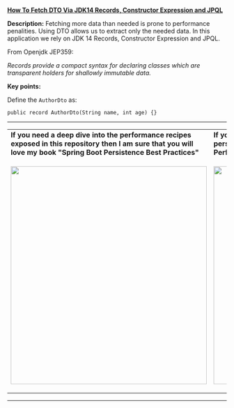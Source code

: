**[How To Fetch DTO Via JDK14 Records, Constructor Expression and JPQL](https://github.com/AnghelLeonard/Hibernate-SpringBoot/tree/master/HibernateSpringBootDtoRecordConstructorExpression)**

**Description:** Fetching more data than needed is prone to performance penalities. Using DTO allows us to extract only the needed data. In this application we rely on JDK 14 Records, Constructor Expression and JPQL.

From Openjdk JEP359:

*Records provide a compact syntax for declaring classes which are transparent holders for shallowly immutable data.*

**Key points:**

Define the `AuthorDto` as:

`public record AuthorDto(String name, int age) {}`

-----------------------------------------------------------------------------------------------------------------------    
<table>
     <tr><td><b>If you need a deep dive into the performance recipes exposed in this repository then I am sure that you will love my book "Spring Boot Persistence Best Practices"</b></td><td><b>If you need a hand of tips and illustrations of 100+ Java persistence performance issues then "Java Persistence Performance Illustrated Guide" is for you.</b></td></tr>
     <tr><td>
<a href="https://www.apress.com/us/book/9781484256251"><p align="left"><img src="https://github.com/AnghelLeonard/Hibernate-SpringBoot/blob/master/Spring%20Boot%20Persistence%20Best%20Practices.jpg" height="500" width="450"/></p></a>
</td><td>
<a href="https://leanpub.com/java-persistence-performance-illustrated-guide"><p align="right"><img src="https://github.com/AnghelLeonard/Hibernate-SpringBoot/blob/master/Java%20Persistence%20Performance%20Illustrated%20Guide.jpg" height="500" width="450"/></p></a>
</td></tr></table>

-----------------------------------------------------------------------------------------------------------------------    

